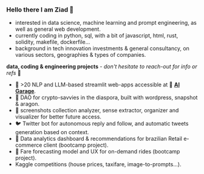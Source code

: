 ### Hello there I am Ziad 👋
- interested in data science, machine learning and prompt engineering, as well as general web development.
- currently coding in python, sql, with a bit of javascript, html, rust, solidity, makefile, dockerfile...
- background in tech innovation investments & general consultancy, on various sectors, geographies & types of companies.

**data, coding & engineering projects** - *don't hesitate to reach-out for info or refs* 🙂 
- 🤖 >20 NLP and LLM-based streamlit web-apps accessible at 💨 **[AI Garage](https://ai-garage.streamlit.app/)**. 
- 🌲 DAO for crypto-savvies in the diaspora, built with wordpress, snapshot & aragon.
- 📸 screenshots collection analyzer, sense extractor, organizer and visualizer for better future access.
- 🐦 Twitter bot for autonomous reply and follow, and automatic tweets generation based on context.
- 🛒 Data analytics dashboard & recommendations for brazilian Retail e-commerce client (bootcamp project).
- 🚕 Fare forecasting model and UX for on-demand rides (bootcamp project).
- Kaggle competitions (house prices, taxifare, image-to-prompts...).
